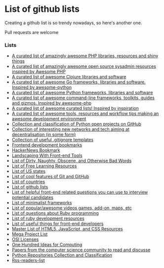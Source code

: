 List of github lists
====================

Creating a github list is so trendy nowadays, so here's another one.


Pull requests are welcome


### Lists

 * [A curated list of amazingly awesome PHP libraries, resources and shiny things](https://github.com/ziadoz/awesome-php)
 * [A curated list of amazingly awesome open source sysadmin resources inspired by Awesome PHP](https://github.com/kahun/awesome-sysadmin)
 * [A curated list of awesome Clojure libraries and software](https://github.com/razum2um/awesome-clojure)
 * [A curated list of awesome Go frameworks, libraries and software. Inspired by awesome-python](https://github.com/avelino/awesome-go)
 * [A curated list of awesome Python frameworks, libraries and software](https://github.com/vinta/awesome-python)
 * [A curated list of awesome command-line frameworks, toolkits, guides and gizmos. Inspired by awesome-php](https://github.com/alebcay/awesome-shell)
 * [A curated list of awesome curated lists! Inspired by inspiration](https://github.com/erichs/awesome-awesome)
 * [A curated list of awesome tools, resources and workflow tips making an awesome development environment](https://github.com/jondot/awesome-devenv)
 * [Collection and classification of Python open projects on GitHub](https://github.com/checkcheckzz/python-github-projects)
 * [Collection of interesting new networks and tech aiming at decentralisation (in some form)](https://github.com/redecentralize/alternative-internet)
 * [Collection of useful .gitignore templates](https://github.com/github/gitignore)
 * [Frontend development bookmarks](https://github.com/dypsilon/frontend-dev-bookmarks)
 * [HackerNews Bookmark](https://github.com/praveenhm/HackerNews-Bookmark)
 * [Landscaping With Front-end Tools](https://github.com/codylindley/frontend-tools)
 * [List of Dirty, Naughty, Obscene, and Otherwise Bad Words](https://github.com/shutterstock/List-of-Dirty-Naughty-Obscene-and-Otherwise-Bad-Words)
 * [List of Free Learning Resources](https://github.com/vhf/free-programming-books)
 * [List of US states](https://github.com/jasonong/List-of-US-States)
 * [List of cool features of Git and GitHub](https://github.com/tiimgreen/github-cheat-sheet)
 * [List of countries](https://github.com/umpirsky/country-list)
 * [List of github lists](https://github.com/asciimoo/ListOfGithubLists)
 * [List of helpful front-end related questions you can use to interview potential candidates](https://github.com/darcyclarke/Front-end-Developer-Interview-Questions)
 * [List of minimalist frameworks](https://github.com/neiesc/ListOfMinimalistFrameworks)
 * [List of popular/awesome videos games, add-on, maps, etc](https://github.com/leereilly/games)
 * [List of questions about Ruby programming](https://github.com/gregstallings/ruby-trivia)
 * [List of ruby development resources](https://github.com/saberma/ruby-dev-bookmarks)
 * [List of useful things for front-end developers](https://github.com/miripiruni/frontdesk)
 * [Master List of HTML5, JavaScript, and CSS Resources](https://github.com/gloparco/Master-List-of-HTML5-JS-CSS-Resources)
 * [Mega Project List](https://github.com/karan/Projects)
 * [OSI Licenses](https://github.com/timoxley/osi-licenses-full)
 * [One Hundred Ideas for Computing](https://github.com/samsquire/ideas)
 * [Papers from the computer science community to read and discusse](https://github.com/papers-we-love/papers-we-love)
 * [Python Repositories Collection and Classification](https://github.com/checkcheckzz/Python-open-projects)
 * [Rss-readers-list](https://github.com/smithbr/rss-readers-list)
